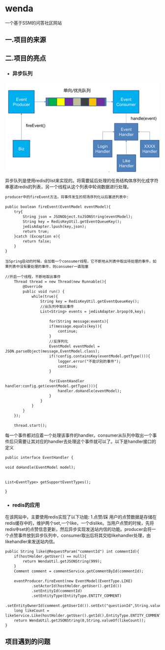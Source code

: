 # wenda
一个基于SSM的问答社区网站
## 一.项目的来源

## 二.项目的亮点

+ ### 异步队列
![image](./pic/QQ图片20190223221146.png)

异步队列是使用redis的list来实现的。将需要延后处理的任务结构体序列化成字符串塞进redis的列表，另一个线程从这个列表中轮询数据进行处理。

    producer中的fireEvent方法，将事件发生的现场序列化以后塞进列表中:
    
    public boolean fireEvent(EventModel eventModel){
        try{
            String json = JSONObject.toJSONString(eventModel);
            String key = RedisKeyUtil.getEventQueueKey();
            jedisAdapter.lpush(key,json);
            return true;
        }catch (Exception e){
            return false;
        }
    }
    
    当Spring启动的时候，会加载一个consumer线程，它不断地从列表中取出待处理的事件，如果列表中没有要处理的事件，则consumer一直阻塞
    
    //开启一个线程，不断地取出事件
        Thread thread = new Thread(new Runnable(){
            @Override
            public void run() {
                while(true){
                    String key = RedisKeyUtil.getEventQueueKey();
                    //从队列中取出事件
                    List<String> events = jedisAdapter.brpop(0,key);

                        for(String message:events){
                        if(message.equals(key)){
                            continue;
                        }
                        //反序列化
                        EventModel eventModel = JSON.parseObject(message,EventModel.class);
                        if(!config.containsKey(eventModel.getType())){
                            logger.error("不能识别的事件");
                            continue;
                        }

                        for(EventHandler handler:config.get(eventModel.getType())){
                            handler.doHandle(eventModel);
                        }
                    }
                }
            }
        });

        thread.start();
        
每一个事件都对应着一个处理该事件的handler。consumer从队列中取出一个事件后只需要让其对应的handler去处理这个事件就可以了。以下是handler接口的定义

    public interface EventHandler {

    void doHandle(EventModel model);


    List<EventType> getSupportEventTypes();
}



+ ### redis的应用

在该网站中，主要使用redis实现了以下功能:
1.点赞/踩
用户的点赞数据是存储在redis缓存中的，维护两个set,一个like，一个dislike。当用户点赞的时候，先将redis中set的点赞信息更新，然后异步实现发送站内信的功能。producer会将一个点赞事件放到异步队列中，consumer取出后将其交给likehandler处理，由likehandler来发送站内信。

    public String like(@RequestParam("commentId") int commentId){
        if(hostHolder.getUser() == null){
            return WendaUtil.getJSONString(999);
        }
        Comment comment = commentService.getCommentById(commentId);

        eventProducer.fireEvent(new EventModel(EventType.LIKE)
                .setActorId(hostHolder.getUser().getId())
                .setEntityId(commentId)
                .setEntityType(EntityType.ENTITY_COMMENT)
                .setEntityOwnerId(comment.getUserId()).setExt("questionId",String.valueOf(comment.getEntityId())));
        long likeCount = likeService.Like(hostHolder.getUser().getId(),EntityType.ENTITY_COMMENT,commentId);
        return WendaUtil.getJSONString(0,String.valueOf(likeCount));
    }





## 项目遇到的问题
